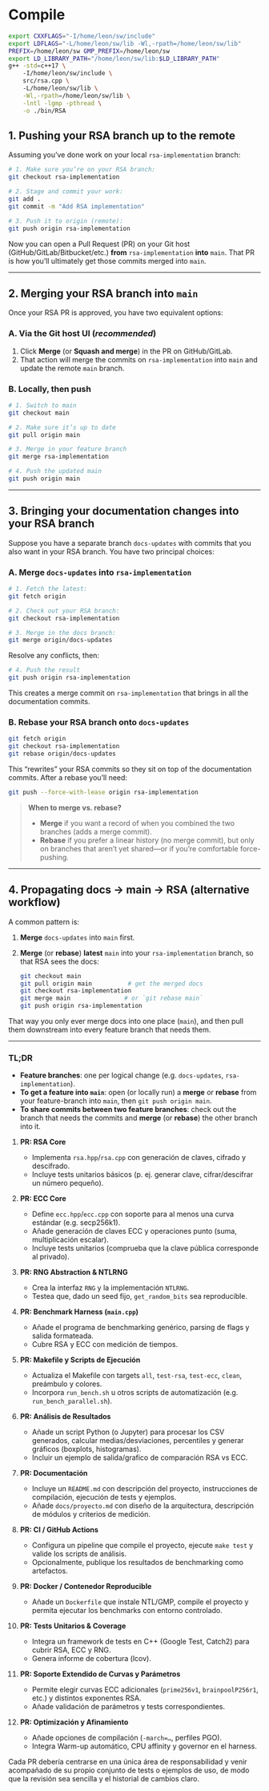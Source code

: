 # Compile

```bash
export CXXFLAGS="-I/home/leon/sw/include"
export LDFLAGS="-L/home/leon/sw/lib -Wl,-rpath=/home/leon/sw/lib"
PREFIX=/home/leon/sw GMP_PREFIX=/home/leon/sw
export LD_LIBRARY_PATH="/home/leon/sw/lib:$LD_LIBRARY_PATH"
g++ -std=c++17 \                                                         ─╯
    -I/home/leon/sw/include \
    src/rsa.cpp \      
    -L/home/leon/sw/lib \
    -Wl,-rpath=/home/leon/sw/lib \
    -lntl -lgmp -pthread \
    -o ./bin/RSA
```

## 1. Pushing your RSA branch up to the remote

Assuming you’ve done work on your local `rsa-implementation` branch:

```bash
# 1. Make sure you’re on your RSA branch:
git checkout rsa-implementation

# 2. Stage and commit your work:
git add .
git commit -m "Add RSA implementation"

# 3. Push it to origin (remote):
git push origin rsa-implementation
```

Now you can open a Pull Request (PR) on your Git host (GitHub/GitLab/Bitbucket/etc.) **from** `rsa-implementation` **into** `main`. That PR is how you’ll ultimately get those commits merged into `main`.

---

## 2. Merging your RSA branch into `main`

Once your RSA PR is approved, you have two equivalent options:

### A. Via the Git host UI (*recommended*)

1. Click **Merge** (or **Squash and merge**) in the PR on GitHub/GitLab.
2. That action will merge the commits on `rsa-implementation` into `main` and update the remote `main` branch.

### B. Locally, then push

```bash
# 1. Switch to main
git checkout main

# 2. Make sure it’s up to date
git pull origin main

# 3. Merge in your feature branch
git merge rsa-implementation

# 4. Push the updated main
git push origin main
```

---

## 3. Bringing your documentation changes into your RSA branch

Suppose you have a separate branch `docs-updates` with commits that you also want in your RSA branch. You have two principal choices:

### A. **Merge** `docs-updates` into `rsa-implementation`

```bash
# 1. Fetch the latest:
git fetch origin

# 2. Check out your RSA branch:
git checkout rsa-implementation

# 3. Merge in the docs branch:
git merge origin/docs-updates
```

Resolve any conflicts, then:

```bash
# 4. Push the result
git push origin rsa-implementation
```

This creates a merge commit on `rsa-implementation` that brings in all the documentation commits.

### B. **Rebase** your RSA branch onto `docs-updates`

```bash
git fetch origin
git checkout rsa-implementation
git rebase origin/docs-updates
```

This “rewrites” your RSA commits so they sit on top of the documentation commits. After a rebase you’ll need:

```bash
git push --force-with-lease origin rsa-implementation
```

> **When to merge vs. rebase?**
>
> * **Merge** if you want a record of when you combined the two branches (adds a merge commit).
> * **Rebase** if you prefer a linear history (no merge commit), but only on branches that aren’t yet shared—or if you’re comfortable force-pushing.

---

## 4. Propagating docs → main → RSA (alternative workflow)

A common pattern is:

1. **Merge** `docs-updates` into `main` first.
2. **Merge** (or **rebase**) **latest** `main` into your `rsa-implementation` branch, so that RSA sees the docs:

   ```bash
   git checkout main
   git pull origin main          # get the merged docs
   git checkout rsa-implementation
   git merge main               # or `git rebase main`
   git push origin rsa-implementation
   ```

That way you only ever merge docs into one place (`main`), and then pull them downstream into every feature branch that needs them.

---

### TL;DR

* **Feature branches**: one per logical change (e.g. `docs-updates`, `rsa-implementation`).
* **To get a feature into `main`**: open (or locally run) a **merge** or **rebase** from your feature-branch into `main`, then `git push origin main`.
* **To share commits between two feature branches**: check out the branch that needs the commits and **merge** (or **rebase**) the other branch into it.


1. **PR: RSA Core**

   * Implementa `rsa.hpp`/`rsa.cpp` con generación de claves, cifrado y descifrado.
   * Incluye tests unitarios básicos (p. ej. generar clave, cifrar/des­cifrar un número pequeño).

2. **PR: ECC Core**

   * Define `ecc.hpp`/`ecc.cpp` con soporte para al menos una curva estándar (e.g. secp256k1).
   * Añade generación de claves ECC y operaciones punto (suma, multiplicación escalar).
   * Incluye tests unitarios (comprueba que la clave pública corresponde al privado).

3. **PR: RNG Abstraction & NTLRNG**

   * Crea la interfaz `RNG` y la implementación `NTLRNG`.
   * Testea que, dado un seed fijo, `get_random_bits` sea reproducible.

4. **PR: Benchmark Harness (`main.cpp`)**

   * Añade el programa de benchmarking genérico, parsing de flags y salida formateada.
   * Cubre RSA y ECC con medición de tiempos.

5. **PR: Makefile y Scripts de Ejecución**

   * Actualiza el Makefile con targets `all`, `test-rsa`, `test-ecc`, `clean`, preámbulo y colores.
   * Incorpora `run_bench.sh` u otros scripts de automatización (e.g. `run_bench_parallel.sh`).

6. **PR: Análisis de Resultados**

   * Añade un script Python (o Jupyter) para procesar los CSV generados, calcular medias/desviaciones, percentiles y generar gráficos (boxplots, histogramas).
   * Incluir un ejemplo de salida/grafico de comparación RSA vs ECC.

7. **PR: Documentación**

   * Incluye un `README.md` con descripción del proyecto, instrucciones de compilación, ejecución de tests y ejemplos.
   * Añade `docs/proyecto.md` con diseño de la arquitectura, descripción de módulos y criterios de medición.

8. **PR: CI / GitHub Actions**

   * Configura un pipeline que compile el proyecto, ejecute `make test` y valide los scripts de análisis.
   * Opcionalmente, publique los resultados de benchmarking como artefactos.

9. **PR: Docker / Contenedor Reproducible**

   * Añade un `Dockerfile` que instale NTL/GMP, compile el proyecto y permita ejecutar los benchmarks con entorno controlado.

10. **PR: Tests Unitarios & Coverage**

    * Integra un framework de tests en C++ (Google Test, Catch2) para cubrir RSA, ECC y RNG.
    * Genera informe de cobertura (lcov).

11. **PR: Soporte Extendido de Curvas y Parámetros**

    * Permite elegir curvas ECC adicionales (`prime256v1`, `brainpoolP256r1`, etc.) y distintos exponentes RSA.
    * Añade validación de parámetros y tests correspondientes.

12. **PR: Optimización y Afinamiento**

    * Añade opciones de compilación (`-march=…`, perfiles PGO).
    * Integra Warm-up automático, CPU affinity y governor en el harness.

Cada PR debería centrarse en una única área de responsabilidad y venir acompañado de su propio conjunto de tests o ejemplos de uso, de modo que la revisión sea sencilla y el historial de cambios claro.
